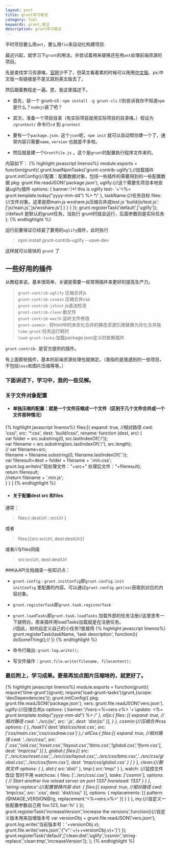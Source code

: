 ```yaml
---
layout: post
title: grunt学习笔记
category: Tool
keywords: grunt,笔记
description: grunt学习笔记
---
```

平时项目要么用`ant`，要么用`fis`来自动化构建项目.

最近兴起，就学习下`grunt`的用法，并尝试着用来替换还在用`ant`处理前端资源的项目。

先是查找学习资源咯，[官网](http://www.gruntjs.com)少不了，但英文看着累的时候可以用用[中文版](http://www.gruntjs.org/docs/getting-started.html)。ps:中文版一些链接是不是又跳到英文版去了。

然后跟着教程走一遍。恩，我这里描述下。

+ 首先，装一个 grunt-cli :    `npm install -g grunt-cli` //别告诉我你不知道`npm`是什么？`nodejs`装了吧？

+ 其次，准备一个项目目录（有实际项目就用实际项目的目录咯。）假设为 `/gruntest/`
命令行`cd` 到 `gruntest`

+ 要有一个`package.json`.  这个`json`呢，`npm init` 就可以自动帮你建一个了，通常内容只需要`name`, `version` 也就差不多啦。

+ 然后就是建一个`Gruntfile.js` 。这个是`grunt`的配置执行程序文件来的。

内容如下：
{% highlight javascript linenos%}
module.exports = function(grunt){
  grunt.loadNpmTasks('grunt-contrib-uglify');//加载插件
  grunt.initConfig({//配置：配置数据对象，包括一些插件的需要用到的一些配置数据
  pkg: grunt.file.readJSON('package.json'),
  uglify:{//这个需要先项目本地安装uglify插件
   options: {
    banner:'/*! this is uglify test- '+'<%= grunt.template.today("yyyy-mm-dd") %> */'
   },
   taskName:{//任务目标
    files: {//文件对象。这里是把main.js wxshare.js压缩合并成test.js
     'build/js/test.js':['js/main.js','js/wxshare.js']
    }
   }
  }
 });
 grunt.registerTask('default',['uglify']); //default 是默认的grunt任务。当执行  grunt时就会运行，后面参数则是实际任务
};
{% endhighlight %}

 运行前要保证已经装了要用的`uglify`插件，此时执行
> npm install grunt-contrib-uglify --save-dev

这样就可以愉快的 `grunt` 了

## 一些好用的插件

从教程来说，基本很简单，关键是需要一些常用插件来更好的提高生产力。

> `grunt-contrib-uglify` 压缩合并js  
`grunt-contrib-cssmin` 压缩合并css  
`grunt-contrib-jshint` js语法检测  
`grunt-contrib-clean` 删文件  
`grunt-contrib-wacth` 监听文件修改  
`grunt-usemin` : 将html中的未优化合并的静态资源引用替换为优化合并版  
`time-grunt`:任务运行耗时  
`load-grunt-tasks`:加载package.json定义的依赖插件  

`grunt-contrib-` 是官方提供的插件。

有上面那些插件，基本的前端资源处理也就搞定。（我指的是我遇到的一些项目，不包括`less`和图片压缩等等。）

### 下面讲述下，学习中，我的一些见解。

### 关于文件对象配置
+ #### 单独压缩的配置：就是一个文件压缩成一个文件（区别于几个文件合并成一个文件那种情况）
{% highlight javascript linenos%}
files:[{
        expand: true,
        //相对路径
        cwd: 'css/',
        src: '*.css',
        dest: 'build/css/',
        rename: function (dest, src) {  
                  var folder = src.substring(0, src.lastIndexOf('/'));  
                  var filename = src.substring(src.lastIndexOf('/'), src.length);  
                  //  var filename=src;  
                  filename = filename.substring(0, filename.lastIndexOf('.'));  
                  var fileresult=dest + folder + filename + '.min.css';  
                  grunt.log.writeln("现处理文件："+src+"  处理后文件："+fileresult);  
                  return fileresult;  
                  //return  filename + '.min.js';  
              }
    }
]
{% endhighlight %}

+ #### 关于配置dest src 和files

通常：
> files:{ destUrl : srcUrl }

或者

> files:[{src:srcUrl, dest:destUrl}]

或者//与files同级

> src:srcUrl,
dest:destUrl

###从API文档摘录一些知识点：
+ `grunt.config` : `grunt.initConfig`即`grunt.config.init`  
   `initConfig` 里配置的内容，可以通过`grunt.config.get(xx)`获取到对应的内容对象。

+ `grunt.registerTask`即`grunt.task.registerTask` 
    
+ `grunt.loadTasks`即`grunt.task.loadTasks` 加载外部的任务注册//这里思考一下就明白，原来插件用loadTasks加载就是在注册任务。  
//因此，如何自定义自己的小任务?直接用 
{% highlight javascript linenos%}
grunt.registerTask(taskName, 'task description', function(){
    doSomeThing();//
})
{% endhighlight %}

+ 命令行输出: `grunt.log.write();` 

+ 写文件操作：`grunt.file.write(filename, filecontent);`

### 最后附上，学习成果。要是再加点图片压缩啥的，就更好了。

{% highlight javascript linenos%}
module.exports = function(grunt){
 require('time-grunt')(grunt);
 require('load-grunt-tasks')(grunt,{scope: 'devDependencies'});
 grunt.initConfig({
  pkg: grunt.file.readJSON('package.json'),
  vers: grunt.file.readJSON('vers.json'),
  uglify:{//压缩合并js
   options: {
    banner:'/*!vers:<%=vers.v%> '+'update: <%= grunt.template.today("yyyy-mm-dd") %> */'
   },
   alljs:{
    files: [{
                        expand: true,
                        //相对路径
                        cwd: '../src/js/',
                        src: '*.js',
                        dest: 'dist/js/'
                }],
   }
  },
  cssmin:{//压缩合并css
   options: {
   },
   /*task1:{
     dest:'dist/css/test.css',
     src:['css/main.css','css/cssdraw.css']
   },*/
   allCss:{
    files:[{
                        expand: true,
                        //相对路径
                        cwd: '../src/css/',
                        src: ['*.css','!*old.css','!reset.css','!layout.css','!btns.css','!global.css','!form.css'],
                        dest: 'tmp/css/'
                }]
            },
            global:{
             files:[{
              src:['../src/css/reset.css','../src/css/layout.css','../src/css/btns.css','../src/css/global.css','../src/css/form.css'],
              dest: 'tmp/css/global.css'
             }
             ]
            }
  },
  clean:{//删除文件
   options: {
   },
   dist:{
     src:'dist/*'
   },
   tmp:{
    src:'tmp/'
   }
  },
  watch: {//监控文件改动  暂时不用
         watchcss: {
             files: ['../src/css/*.css'],
             tasks: ['cssmin'],
             options: {
                 // Start another live reload server on port 1337
                 livereload: 1337
             }
         }
     },
'string-replace':{//配置替换内容
		   dist: {
		           files:[{
		                        expand: true,
		                        //相对路径
		                        cwd: 'tmp/css',
		                        src: '*.css',
		                        dest: 'dist/css/'
		                    }],
		           options: {
		             replacements: [{
		               pattern: /@IMAGE_VERSION@/g,
		               replacement:'<%=vers.v%>'
		               }]
		           }
		   }
     },
     my:{//自定义一些配置参数自己用
      foo:123,
      bar:'hi'
     }
 });
 grunt.registerTask('increaseVersion','increase the versions',function(){//自定义版本用来自增版本号
  var versionObj = grunt.file.readJSON('vers.json');
  grunt.log.write('当前版本号：'+versionObj.v);
  grunt.file.write('vers.json','{"v":'+(++versionObj.v)+'}')
 });
 grunt.registerTask('default',['clean:dist','uglify','cssmin','string-replace','clean:tmp','increaseVersion']);
};
{% endhighlight %}

